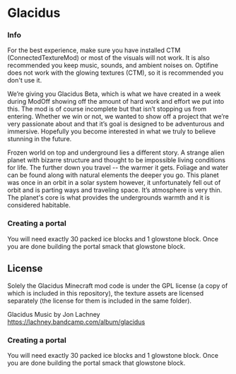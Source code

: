 # Glacidus

### Info
For the best experience, make sure you have installed CTM (ConnectedTextureMod) or most of the visuals will not work. It is also recommended you keep music, sounds, and ambient noises on. Optifine does not work with the glowing textures (CTM), so it is recommended you don't use it.

We’re giving you Glacidus Beta, which is what we have created in a week during ModOff showing off the amount of hard work and effort we put into this. The mod is of course incomplete but that isn’t stopping us from entering. Whether we win or not, we wanted to show off a project that we’re very passionate about and that it’s goal is designed to be adventurous and immersive. Hopefully you become interested in what we truly to believe stunning in the future.

Frozen world on top and underground lies a different story. A strange alien planet with bizarre structure and thought to be impossible living conditions for life. The further down you travel -- the warmer it gets. Foliage and water can be found along with natural elements the deeper you go. This planet was once in an orbit in a solar system however, it unfortunately fell out of orbit and is parting ways and traveling space. It’s atmosphere is very thin. The planet's core is what provides the undergrounds warmth and it is considered habitable.

### Creating a portal

You will need exactly 30 packed ice blocks and 1 glowstone block. Once you are done building the portal smack that glowstone block.

## License

Solely the Glacidus Minecraft mod code is under the GPL license (a copy of which is included in this repository), the texture assets are licensed separately (the license for them is included in the same folder).

Glacidus Music by Jon Lachney
https://lachney.bandcamp.com/album/glacidus
 
### Creating a portal
You will need exactly 30 packed ice blocks and 1 glowstone block. Once you are done building the portal smack that glowstone block.
